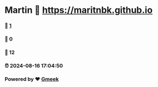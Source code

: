 # Martin :link: https://maritnbk.github.io 
### :page_facing_up: [1](https://maritnbk.github.io/tag.html) 
### :speech_balloon: 0 
### :hibiscus: 12 
### :alarm_clock: 2024-08-16 17:04:50 
### Powered by :heart: [Gmeek](https://github.com/Meekdai/Gmeek)
